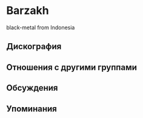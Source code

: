 # Barzakh

black-metal from Indonesia

## Дискография


## Отношения с другими группами


## Обсуждения


## Упоминания

